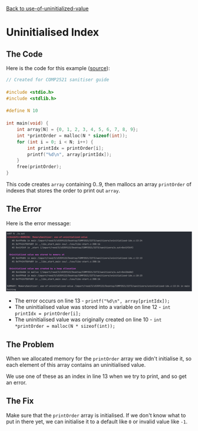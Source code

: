 [Back to use-of-uninitialized-value](..)

# Uninitialised Index

## The Code

Here is the code for this example ([source](uninitialised-idx.c)):

```c
// Created for COMP2521 sanitiser guide

#include <stdio.h>
#include <stdlib.h>

#define N 10

int main(void) {
    int array[N] = {0, 1, 2, 3, 4, 5, 6, 7, 8, 9};
    int *printOrder = malloc(N * sizeof(int));
    for (int i = 0; i < N; i++) {
        int printIdx = printOrder[i];
        printf("%d\n", array[printIdx]);
    }
    free(printOrder);
}

```

This code creates `array` containing 0..9, then mallocs an array `printOrder` of indexes that stores the order to print out `array`.

## The Error

Here is the error message:

![error message](error.png)

- The error occurs on line 13 - `printf("%d\n", array[printIdx]);`
- The uninitialised value was stored into a variable on line 12 - `int printIdx = printOrder[i];`
- The uninitialised value was originally created on line 10 - `int *printOrder = malloc(N * sizeof(int));`

## The Problem

When we allocated memory for the `printOrder` array we didn't initialise it, so each element of this array contains an uninitialised value.

We use one of these as an index in line 13 when we try to print, and so get an error.

## The Fix

Make sure that the `printOrder` array is initialised. If we don't know what to put in there yet, we can initialise it to a default like `0` or invalid value  like `-1`.